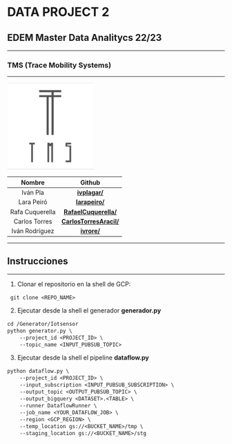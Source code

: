# **DATA PROJECT 2** 
## EDEM Master Data Analitycs 22/23
---
### TMS (Trace Mobility Systems)
---


<img src="./img/tms_logo.jpg"  width="200" height="200">

|Nombre|Github|
|:-----:|:-----------:|
|Iván Pla|__[ivplagar/](https://github.com/ivplagar)__|
|Lara Peiró|__[larapeiro/](https://github.com/larapeiro)__|
|Rafa Cuquerella|__[RafaelCuquerella/](https://github.com/RafaelCuquerella)__|
|Carlos Torres|__[CarlosTorresAracil/](https://github.com/CarlosTorresAracil)__|
|Iván Rodríguez|__[ivrore/](https://github.com/ivrore)__|
---
## Instrucciones
---  


1. Clonar el repositorio en la shell de GCP:
```
 git clone <REPO_NAME>
```
2. Ejecutar desde la shell el generador **generador.py**
```
cd /Generator/Iotsensor
python generator.py \
    --project_id <PROJECT_ID> \
    --topic_name <INPUT_PUBSUB_TOPIC>
```
3. Ejecutar desde la shell el pipeline **dataflow.py**
```
python dataflow.py \
    --project_id <PROJECT_ID> \
    --input_subscription <INPUT_PUBSUB_SUBSCRIPTION> \
    --output_topic <OUTPUT_PUBSUB_TOPIC> \
    --output_bigquery <DATASET>.<TABLE> \
    --runner DataflowRunner \
    --job_name <YOUR_DATAFLOW_JOB> \
    --region <GCP_REGION> \
    --temp_location gs://<BUCKET_NAME>/tmp \
    --staging_location gs://<BUCKET_NAME>/stg
```
